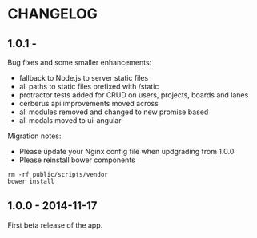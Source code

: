 
# CHANGELOG

## 1.0.1 -

Bug fixes and some smaller enhancements:
- fallback to Node.js to server static files
- all paths to static files prefixed with /static
- protractor tests added for CRUD on users, projects, boards and lanes
- cerberus api improvements moved across
- all modules removed and changed to new promise based
- all modals moved to ui-angular

Migration notes:
* Please update your Nginx config file when updgrading from 1.0.0
* Please reinstall bower components

```
rm -rf public/scripts/vendor
bower install
```

## 1.0.0 - 2014-11-17

First beta release of the app.
